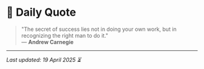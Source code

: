 # 📜 Daily Quote

> "The secret of success lies not in doing your own work, but in recognizing the right man to do it."  
> — **Andrew Carnegie**

---

_Last updated: 19 April 2025 ⏳_
